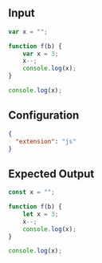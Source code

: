 
## Input
```javascript input
var x = "";

function f(b) {
    var x = 3;
    x--;
    console.log(x);
}

console.log(x);
```

## Configuration
```json configuration
{
  "extension": "js"
}
```

## Expected Output
```javascript expected output
const x = "";

function f(b) {
    let x = 3;
    x--;
    console.log(x);
}

console.log(x);
```
